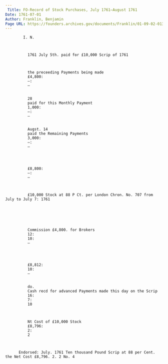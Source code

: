 ```yaml
---
 Title: FO-Record of Stock Purchases, July 1761–August 1761
Date: 1761-07-01
Author: Franklin, Benjamin
Page URL: https://founders.archives.gov/documents/Franklin/01-09-02-0137
---
```


          
            I. N.
          
          
            
              1761 July 5th. paid for £10,000 Scrip of 1761
            
            
              
              the preceeding Payments being made
              £4,800:
              —:
              —
            
            
              28
              paid for this Monthly Payment
              1,000:
              —:
              —
            
            
              Augst. 14
              paid the Remaining Payments
              3,000:
              —:
              —
            
            
              
              
              £8,800:
              —:
              —
            
            
              
              £10,000 Stock at 88 P Ct. per London Chron. No. 707 from July to July 7: 1761
              
              
              
            
            
              
              Commission £4,800. for Brokers
              12:
              10:
              —
            
            
              
              
              £8,812:
              10:
              —
            
            
              do.
              Cash recd for advanced Payments made this day on the Scrip
              16:
              7:
              10
            
            
              
              Nt Cost of £10,000 Stock
              £8,796:
              2:
              2
            
          
         
          Endorsed: July. 1761 Ten thousand Pound Scrip at 88 per Cent. the Net Cost £8,796. 2. 2 No. 4
        
